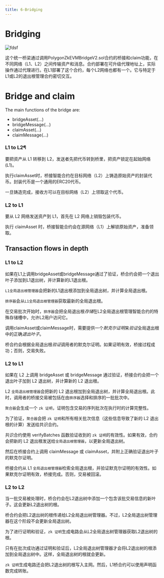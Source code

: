```yaml
---
title: 6-Bridging
---
```

# Bridging

![fdsf](https://docs.polygon.technology/img/cdk/high-level-architecture/bridging-class-diagram.png)

这个统一桥梁通过调用PolygonZkEVMBridgeV2.sol合约的桥接和claim功能，在不同网络（L1、L2）之间传输资产和消息。合约部署在可升级代理地址上，实际操作通过代理进行。在L1部署了这个合约，每个L2网络也都有一个。它与特定于L1或L2的退出根管理合约密切交互。

# Bridge and claim

The main functions of the bridge are:

 - bridgeAsset(...)
- bridgeMessage(...)
 - claimAsset(...)
 - claimMessage(...)

### L1 to L2¶


要把资产从 L1 转移到 L2，发送者先把代币转到桥里，把资产锁定在起始网络 (L1)。


执行claimAsset时，桥接智能合约在目标网络（L2）上铸造原始资产的封装代币。封装代币是一个通用的ERC20代币。

一旦铸造完成，接收方可以在目标网络（L2）上领取这个代币。


### L2 to L1

要从 L2 网络发送资产到 L1，首先在 L2 网络上销毁包装代币。

执行 claimAsset 时，桥接智能合约会在源网络（L1）上解锁原始资产，准备领取。

## Transaction flows in depth
### L1 to L2
如果在L1上调用bridgeAsset或bridgeMessage通过了验证，桥合约会把一个退出叶子添加到L1退出树，并计算新的L1退出根。

`L1全局退出根管理器`会把新的L1退出根添加到全局退出树，并计算全局退出根。

`排序器`会从`L1全局退出根管理器`获取最新的全局退出根。

在交易批次开始时，`排序器`会把全局退出根*存储*在L2全局退出根管理智能合约的特殊存储槽中，允许L2用户访问它。

调用claimAsset或claimMessage时，需要提供一个*默克尔证明*来*验证*全局退出根中的正确*退出叶子*。

桥合约会根据全局退出根*验证*调用者的默克尔证明。如果证明有效，桥接过程成功；否则，交易失败。
### L2 to L1
如果在 L2 上调用 bridgeAsset 或 bridgeMessage 通过验证，桥接合约会把一个退出叶子加到 L2 退出树，并计算新的 L2 退出根。

L2 `全局退出根管理器`会把新的 L2 退出根加到全局退出树，并计算全局退出根。此时，调用者的桥接交易被包括在由`排序器`选择和排序的一批批次中。

`聚合器`会生成一个 `zk 证明`，证明包含交易的序列批次在执行时的计算完整性。

为了验证，`聚合器`会把 `zk 证明`和所有相关批次信息（这些信息导致了新的 L2 退出根的计算）发送给共识合约。

共识合约使用 verifyBatches 函数验证收到的 `zk 证明`的有效性。如果有效，合约会把新的 L2 退出根发送给`全局退出根管理器`，以更新全局退出树。

然后在桥接合约上调用 claimMessage 或 claimAsset，并附上正确验证退出叶子的默克尔证明。

桥接合约从 L1 `全局退出根管理器`检索全局退出根，并验证默克尔证明的有效性。如果默克尔证明有效，桥接完成。否则，交易被回滚。

### L2 to L2

当一批交易被处理时，桥合约会在L2退出树中添加一个包含该批交易信息的新叶子。这会更新L2退出树的根。

桥合约会把L2退出树的根传递给L2全局退出树管理器。不过，L2全局退出树管理器在这个阶段不会更新全局退出树。

为了进行证明和验证，`zk 证明`生成电路会从L2全局退出树管理器获取L2退出树的根。

只有在批次成功通过证明和验证后，L2全局退出树管理器才会将L2退出树的根添加到全局退出树中。这样，全局退出树的根就会更新。

`zk 证明`生成电路还会把L2退出树的根写入主网。然后，L1桥合约可以使用声明函数完成转账。